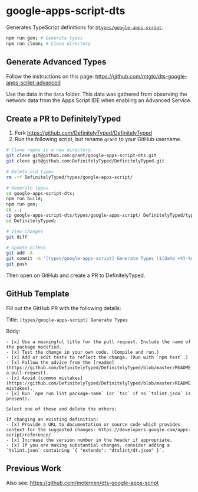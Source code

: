 # google-apps-script-dts

Generates TypeScript definitions for [`@types/google-apps-script`](https://github.com/DefinitelyTyped/DefinitelyTyped/tree/master/types/google-apps-script).

```sh
npm run gen; # Generate types
npm run clean; # Clean directory
```

## Generate Advanced Types

Follow the instructions on this page:
https://github.com/mtgto/dts-google-apps-script-advanced

Use the data in the `data` folder. This data was gathered from observing the network data from the Apps Script IDE when enabling an Advanced Service.

## Create a PR to DefinitelyTyped

1. Fork https://github.com/DefinitelyTyped/DefinitelyTyped
1. Run the following script, but rename `grant` to your GitHub username.

```sh
# Clone repos in a new directory.
git clone git@github.com:grant/google-apps-script-dts.git
git clone git@github.com:DefinitelyTyped/DefinitelyTyped.git

# Delete old types
rm -rf DefinitelyTyped/types/google-apps-script/

# Generate types
cd google-apps-script-dts;
npm run build;
npm run gen;
cd ..;
cp google-apps-script-dts/types/google-apps-script/ DefinitelyTyped/types/google-apps-script/
cd DefinitelyTyped;

# View Changes
git diff

# Update GitHub
git add -A
git commit -m '[types/google-apps-script] Generate Types ($(date +%Y-%m-%d)'
git push
```

Then open on GitHub and create a PR to DefinitelyTyped.

## GitHub Template

Fill out the GitHub PR with the following details:

Title: `[types/google-apps-script] Generate Types`

Body:
```
- [x] Use a meaningful title for the pull request. Include the name of the package modified.
- [x] Test the change in your own code. (Compile and run.)
- [x] Add or edit tests to reflect the change. (Run with `npm test`.)
- [x] Follow the advice from the [readme](https://github.com/DefinitelyTyped/DefinitelyTyped/blob/master/README.md#make-a-pull-request).
- [x] Avoid [common mistakes](https://github.com/DefinitelyTyped/DefinitelyTyped/blob/master/README.md#common-mistakes).
- [x] Run `npm run lint package-name` (or `tsc` if no `tslint.json` is present).

Select one of these and delete the others:

If changing an existing definition:
- [x] Provide a URL to documentation or source code which provides context for the suggested changes: https://developers.google.com/apps-script/reference/
- [x] Increase the version number in the header if appropriate.
- [x] If you are making substantial changes, consider adding a `tslint.json` containing `{ "extends": "dtslint/dt.json" }`.
```

## Previous Work

Also see:
https://github.com/motemen/dts-google-apps-script